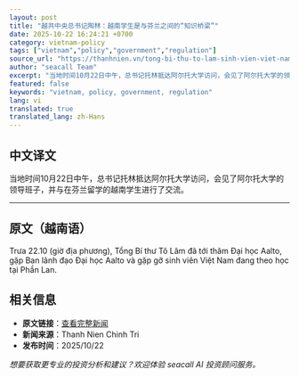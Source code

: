 ```yaml
---
layout: post
title: "越共中央总书记陶林：越南学生是与芬兰之间的“知识桥梁”"
date: 2025-10-22 16:24:21 +0700
category: vietnam-policy
tags: ["vietnam","policy","government","regulation"]
source_url: "https://thanhnien.vn/tong-bi-thu-to-lam-sinh-vien-viet-nam-la-cau-noi-tri-thuc-voi-phan-lan-185251022211348487.htm"
author: "seacall Team"
excerpt: "当地时间10月22日中午，总书记托林抵达阿尔托大学访问，会见了阿尔托大学的领导班子，并与在芬兰留学的越南学生进行了交流。..."
featured: false
keywords: "vietnam, policy, government, regulation"
lang: vi
translated: true
translated_lang: zh-Hans
---
```


## 中文译文

当地时间10月22日中午，总书记托林抵达阿尔托大学访问，会见了阿尔托大学的领导班子，并与在芬兰留学的越南学生进行了交流。

---

## 原文（越南语）

Trưa 22.10 (giờ địa phương), Tổng B&iacute; thư T&ocirc; L&acirc;m đ&atilde; tới thăm Đại học Aalto, gặp Ban l&atilde;nh đạo Đại học Aalto v&agrave; gặp gỡ sinh vi&ecirc;n Việt Nam đang theo học tại Phần Lan.

## 相关信息

- **原文链接**：[查看完整新闻](https://thanhnien.vn/tong-bi-thu-to-lam-sinh-vien-viet-nam-la-cau-noi-tri-thuc-voi-phan-lan-185251022211348487.htm)
- **新闻来源**：Thanh Nien Chinh Tri
- **发布时间**：2025/10/22

*想要获取更专业的投资分析和建议？欢迎体验 seacall AI 投资顾问服务。*